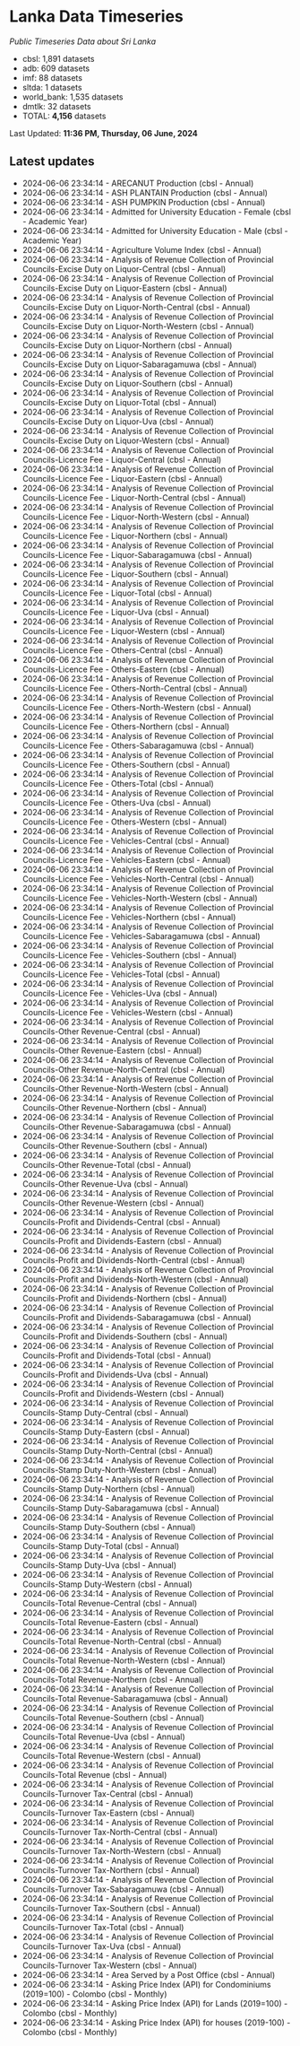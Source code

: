 # Lanka Data Timeseries
*Public Timeseries Data about Sri Lanka*

* cbsl: 1,891 datasets
* adb: 609 datasets
* imf: 88 datasets
* sltda: 1 datasets
* world_bank: 1,535 datasets
* dmtlk: 32 datasets
* TOTAL: **4,156** datasets

Last Updated: **11:36 PM, Thursday, 06 June, 2024**

## Latest updates

* 2024-06-06 23:34:14 - ARECANUT Production (cbsl - Annual)
* 2024-06-06 23:34:14 - ASH PLANTAIN Production (cbsl - Annual)
* 2024-06-06 23:34:14 - ASH PUMPKIN Production (cbsl - Annual)
* 2024-06-06 23:34:14 - Admitted for University Education - Female (cbsl - Academic Year)
* 2024-06-06 23:34:14 - Admitted for University Education - Male (cbsl - Academic Year)
* 2024-06-06 23:34:14 - Agriculture Volume Index (cbsl - Annual)
* 2024-06-06 23:34:14 - Analysis of Revenue Collection of Provincial Councils-Excise Duty on Liquor-Central (cbsl - Annual)
* 2024-06-06 23:34:14 - Analysis of Revenue Collection of Provincial Councils-Excise Duty on Liquor-Eastern (cbsl - Annual)
* 2024-06-06 23:34:14 - Analysis of Revenue Collection of Provincial Councils-Excise Duty on Liquor-North-Central (cbsl - Annual)
* 2024-06-06 23:34:14 - Analysis of Revenue Collection of Provincial Councils-Excise Duty on Liquor-North-Western (cbsl - Annual)
* 2024-06-06 23:34:14 - Analysis of Revenue Collection of Provincial Councils-Excise Duty on Liquor-Northern (cbsl - Annual)
* 2024-06-06 23:34:14 - Analysis of Revenue Collection of Provincial Councils-Excise Duty on Liquor-Sabaragamuwa (cbsl - Annual)
* 2024-06-06 23:34:14 - Analysis of Revenue Collection of Provincial Councils-Excise Duty on Liquor-Southern (cbsl - Annual)
* 2024-06-06 23:34:14 - Analysis of Revenue Collection of Provincial Councils-Excise Duty on Liquor-Total (cbsl - Annual)
* 2024-06-06 23:34:14 - Analysis of Revenue Collection of Provincial Councils-Excise Duty on Liquor-Uva (cbsl - Annual)
* 2024-06-06 23:34:14 - Analysis of Revenue Collection of Provincial Councils-Excise Duty on Liquor-Western (cbsl - Annual)
* 2024-06-06 23:34:14 - Analysis of Revenue Collection of Provincial Councils-Licence Fee - Liquor-Central (cbsl - Annual)
* 2024-06-06 23:34:14 - Analysis of Revenue Collection of Provincial Councils-Licence Fee - Liquor-Eastern (cbsl - Annual)
* 2024-06-06 23:34:14 - Analysis of Revenue Collection of Provincial Councils-Licence Fee - Liquor-North-Central (cbsl - Annual)
* 2024-06-06 23:34:14 - Analysis of Revenue Collection of Provincial Councils-Licence Fee - Liquor-North-Western (cbsl - Annual)
* 2024-06-06 23:34:14 - Analysis of Revenue Collection of Provincial Councils-Licence Fee - Liquor-Northern (cbsl - Annual)
* 2024-06-06 23:34:14 - Analysis of Revenue Collection of Provincial Councils-Licence Fee - Liquor-Sabaragamuwa (cbsl - Annual)
* 2024-06-06 23:34:14 - Analysis of Revenue Collection of Provincial Councils-Licence Fee - Liquor-Southern (cbsl - Annual)
* 2024-06-06 23:34:14 - Analysis of Revenue Collection of Provincial Councils-Licence Fee - Liquor-Total (cbsl - Annual)
* 2024-06-06 23:34:14 - Analysis of Revenue Collection of Provincial Councils-Licence Fee - Liquor-Uva (cbsl - Annual)
* 2024-06-06 23:34:14 - Analysis of Revenue Collection of Provincial Councils-Licence Fee - Liquor-Western (cbsl - Annual)
* 2024-06-06 23:34:14 - Analysis of Revenue Collection of Provincial Councils-Licence Fee - Others-Central (cbsl - Annual)
* 2024-06-06 23:34:14 - Analysis of Revenue Collection of Provincial Councils-Licence Fee - Others-Eastern (cbsl - Annual)
* 2024-06-06 23:34:14 - Analysis of Revenue Collection of Provincial Councils-Licence Fee - Others-North-Central (cbsl - Annual)
* 2024-06-06 23:34:14 - Analysis of Revenue Collection of Provincial Councils-Licence Fee - Others-North-Western (cbsl - Annual)
* 2024-06-06 23:34:14 - Analysis of Revenue Collection of Provincial Councils-Licence Fee - Others-Northern (cbsl - Annual)
* 2024-06-06 23:34:14 - Analysis of Revenue Collection of Provincial Councils-Licence Fee - Others-Sabaragamuwa (cbsl - Annual)
* 2024-06-06 23:34:14 - Analysis of Revenue Collection of Provincial Councils-Licence Fee - Others-Southern (cbsl - Annual)
* 2024-06-06 23:34:14 - Analysis of Revenue Collection of Provincial Councils-Licence Fee - Others-Total (cbsl - Annual)
* 2024-06-06 23:34:14 - Analysis of Revenue Collection of Provincial Councils-Licence Fee - Others-Uva (cbsl - Annual)
* 2024-06-06 23:34:14 - Analysis of Revenue Collection of Provincial Councils-Licence Fee - Others-Western (cbsl - Annual)
* 2024-06-06 23:34:14 - Analysis of Revenue Collection of Provincial Councils-Licence Fee - Vehicles-Central (cbsl - Annual)
* 2024-06-06 23:34:14 - Analysis of Revenue Collection of Provincial Councils-Licence Fee - Vehicles-Eastern (cbsl - Annual)
* 2024-06-06 23:34:14 - Analysis of Revenue Collection of Provincial Councils-Licence Fee - Vehicles-North-Central (cbsl - Annual)
* 2024-06-06 23:34:14 - Analysis of Revenue Collection of Provincial Councils-Licence Fee - Vehicles-North-Western (cbsl - Annual)
* 2024-06-06 23:34:14 - Analysis of Revenue Collection of Provincial Councils-Licence Fee - Vehicles-Northern (cbsl - Annual)
* 2024-06-06 23:34:14 - Analysis of Revenue Collection of Provincial Councils-Licence Fee - Vehicles-Sabaragamuwa (cbsl - Annual)
* 2024-06-06 23:34:14 - Analysis of Revenue Collection of Provincial Councils-Licence Fee - Vehicles-Southern (cbsl - Annual)
* 2024-06-06 23:34:14 - Analysis of Revenue Collection of Provincial Councils-Licence Fee - Vehicles-Total (cbsl - Annual)
* 2024-06-06 23:34:14 - Analysis of Revenue Collection of Provincial Councils-Licence Fee - Vehicles-Uva (cbsl - Annual)
* 2024-06-06 23:34:14 - Analysis of Revenue Collection of Provincial Councils-Licence Fee - Vehicles-Western (cbsl - Annual)
* 2024-06-06 23:34:14 - Analysis of Revenue Collection of Provincial Councils-Other Revenue-Central (cbsl - Annual)
* 2024-06-06 23:34:14 - Analysis of Revenue Collection of Provincial Councils-Other Revenue-Eastern (cbsl - Annual)
* 2024-06-06 23:34:14 - Analysis of Revenue Collection of Provincial Councils-Other Revenue-North-Central (cbsl - Annual)
* 2024-06-06 23:34:14 - Analysis of Revenue Collection of Provincial Councils-Other Revenue-North-Western (cbsl - Annual)
* 2024-06-06 23:34:14 - Analysis of Revenue Collection of Provincial Councils-Other Revenue-Northern (cbsl - Annual)
* 2024-06-06 23:34:14 - Analysis of Revenue Collection of Provincial Councils-Other Revenue-Sabaragamuwa (cbsl - Annual)
* 2024-06-06 23:34:14 - Analysis of Revenue Collection of Provincial Councils-Other Revenue-Southern (cbsl - Annual)
* 2024-06-06 23:34:14 - Analysis of Revenue Collection of Provincial Councils-Other Revenue-Total (cbsl - Annual)
* 2024-06-06 23:34:14 - Analysis of Revenue Collection of Provincial Councils-Other Revenue-Uva (cbsl - Annual)
* 2024-06-06 23:34:14 - Analysis of Revenue Collection of Provincial Councils-Other Revenue-Western (cbsl - Annual)
* 2024-06-06 23:34:14 - Analysis of Revenue Collection of Provincial Councils-Profit and Dividends-Central (cbsl - Annual)
* 2024-06-06 23:34:14 - Analysis of Revenue Collection of Provincial Councils-Profit and Dividends-Eastern (cbsl - Annual)
* 2024-06-06 23:34:14 - Analysis of Revenue Collection of Provincial Councils-Profit and Dividends-North-Central (cbsl - Annual)
* 2024-06-06 23:34:14 - Analysis of Revenue Collection of Provincial Councils-Profit and Dividends-North-Western (cbsl - Annual)
* 2024-06-06 23:34:14 - Analysis of Revenue Collection of Provincial Councils-Profit and Dividends-Northern (cbsl - Annual)
* 2024-06-06 23:34:14 - Analysis of Revenue Collection of Provincial Councils-Profit and Dividends-Sabaragamuwa (cbsl - Annual)
* 2024-06-06 23:34:14 - Analysis of Revenue Collection of Provincial Councils-Profit and Dividends-Southern (cbsl - Annual)
* 2024-06-06 23:34:14 - Analysis of Revenue Collection of Provincial Councils-Profit and Dividends-Total (cbsl - Annual)
* 2024-06-06 23:34:14 - Analysis of Revenue Collection of Provincial Councils-Profit and Dividends-Uva (cbsl - Annual)
* 2024-06-06 23:34:14 - Analysis of Revenue Collection of Provincial Councils-Profit and Dividends-Western (cbsl - Annual)
* 2024-06-06 23:34:14 - Analysis of Revenue Collection of Provincial Councils-Stamp Duty-Central (cbsl - Annual)
* 2024-06-06 23:34:14 - Analysis of Revenue Collection of Provincial Councils-Stamp Duty-Eastern (cbsl - Annual)
* 2024-06-06 23:34:14 - Analysis of Revenue Collection of Provincial Councils-Stamp Duty-North-Central (cbsl - Annual)
* 2024-06-06 23:34:14 - Analysis of Revenue Collection of Provincial Councils-Stamp Duty-North-Western (cbsl - Annual)
* 2024-06-06 23:34:14 - Analysis of Revenue Collection of Provincial Councils-Stamp Duty-Northern (cbsl - Annual)
* 2024-06-06 23:34:14 - Analysis of Revenue Collection of Provincial Councils-Stamp Duty-Sabaragamuwa (cbsl - Annual)
* 2024-06-06 23:34:14 - Analysis of Revenue Collection of Provincial Councils-Stamp Duty-Southern (cbsl - Annual)
* 2024-06-06 23:34:14 - Analysis of Revenue Collection of Provincial Councils-Stamp Duty-Total (cbsl - Annual)
* 2024-06-06 23:34:14 - Analysis of Revenue Collection of Provincial Councils-Stamp Duty-Uva (cbsl - Annual)
* 2024-06-06 23:34:14 - Analysis of Revenue Collection of Provincial Councils-Stamp Duty-Western (cbsl - Annual)
* 2024-06-06 23:34:14 - Analysis of Revenue Collection of Provincial Councils-Total Revenue-Central (cbsl - Annual)
* 2024-06-06 23:34:14 - Analysis of Revenue Collection of Provincial Councils-Total Revenue-Eastern (cbsl - Annual)
* 2024-06-06 23:34:14 - Analysis of Revenue Collection of Provincial Councils-Total Revenue-North-Central (cbsl - Annual)
* 2024-06-06 23:34:14 - Analysis of Revenue Collection of Provincial Councils-Total Revenue-North-Western (cbsl - Annual)
* 2024-06-06 23:34:14 - Analysis of Revenue Collection of Provincial Councils-Total Revenue-Northern (cbsl - Annual)
* 2024-06-06 23:34:14 - Analysis of Revenue Collection of Provincial Councils-Total Revenue-Sabaragamuwa (cbsl - Annual)
* 2024-06-06 23:34:14 - Analysis of Revenue Collection of Provincial Councils-Total Revenue-Southern (cbsl - Annual)
* 2024-06-06 23:34:14 - Analysis of Revenue Collection of Provincial Councils-Total Revenue-Uva (cbsl - Annual)
* 2024-06-06 23:34:14 - Analysis of Revenue Collection of Provincial Councils-Total Revenue-Western (cbsl - Annual)
* 2024-06-06 23:34:14 - Analysis of Revenue Collection of Provincial Councils-Total Revenue (cbsl - Annual)
* 2024-06-06 23:34:14 - Analysis of Revenue Collection of Provincial Councils-Turnover Tax-Central (cbsl - Annual)
* 2024-06-06 23:34:14 - Analysis of Revenue Collection of Provincial Councils-Turnover Tax-Eastern (cbsl - Annual)
* 2024-06-06 23:34:14 - Analysis of Revenue Collection of Provincial Councils-Turnover Tax-North-Central (cbsl - Annual)
* 2024-06-06 23:34:14 - Analysis of Revenue Collection of Provincial Councils-Turnover Tax-North-Western (cbsl - Annual)
* 2024-06-06 23:34:14 - Analysis of Revenue Collection of Provincial Councils-Turnover Tax-Northern (cbsl - Annual)
* 2024-06-06 23:34:14 - Analysis of Revenue Collection of Provincial Councils-Turnover Tax-Sabaragamuwa (cbsl - Annual)
* 2024-06-06 23:34:14 - Analysis of Revenue Collection of Provincial Councils-Turnover Tax-Southern (cbsl - Annual)
* 2024-06-06 23:34:14 - Analysis of Revenue Collection of Provincial Councils-Turnover Tax-Total (cbsl - Annual)
* 2024-06-06 23:34:14 - Analysis of Revenue Collection of Provincial Councils-Turnover Tax-Uva (cbsl - Annual)
* 2024-06-06 23:34:14 - Analysis of Revenue Collection of Provincial Councils-Turnover Tax-Western (cbsl - Annual)
* 2024-06-06 23:34:14 - Area Served by a Post Office (cbsl - Annual)
* 2024-06-06 23:34:14 - Asking Price Index (API) for Condominiums (2019=100) - Colombo (cbsl - Monthly)
* 2024-06-06 23:34:14 - Asking Price Index (API) for Lands (2019=100) - Colombo (cbsl - Monthly)
* 2024-06-06 23:34:14 - Asking Price Index (API) for houses (2019-100) - Colombo (cbsl - Monthly)